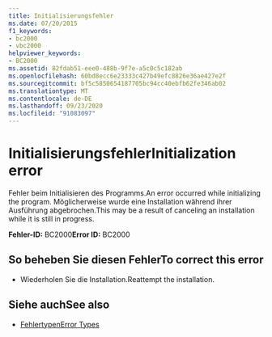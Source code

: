 ```yaml
---
title: Initialisierungsfehler
ms.date: 07/20/2015
f1_keywords:
- bc2000
- vbc2000
helpviewer_keywords:
- BC2000
ms.assetid: 82fdab51-eee0-488b-9f7e-a5c0c5c182ab
ms.openlocfilehash: 60bd8ecc6e23333c427b49efc8826e36ae427e2f
ms.sourcegitcommit: bf5c5850654187705bc94cc40ebfb62fe346ab02
ms.translationtype: MT
ms.contentlocale: de-DE
ms.lasthandoff: 09/23/2020
ms.locfileid: "91083097"
---
```

# <a name="initialization-error"></a><span data-ttu-id="2181a-102">Initialisierungsfehler</span><span class="sxs-lookup"><span data-stu-id="2181a-102">Initialization error</span></span>

<span data-ttu-id="2181a-103">Fehler beim Initialisieren des Programms.</span><span class="sxs-lookup"><span data-stu-id="2181a-103">An error occurred while initializing the program.</span></span> <span data-ttu-id="2181a-104">Möglicherweise wurde eine Installation während ihrer Ausführung abgebrochen.</span><span class="sxs-lookup"><span data-stu-id="2181a-104">This may be a result of canceling an installation while it is still in progress.</span></span>  
  
 <span data-ttu-id="2181a-105">**Fehler-ID:** BC2000</span><span class="sxs-lookup"><span data-stu-id="2181a-105">**Error ID:** BC2000</span></span>  
  
## <a name="to-correct-this-error"></a><span data-ttu-id="2181a-106">So beheben Sie diesen Fehler</span><span class="sxs-lookup"><span data-stu-id="2181a-106">To correct this error</span></span>  
  
- <span data-ttu-id="2181a-107">Wiederholen Sie die Installation.</span><span class="sxs-lookup"><span data-stu-id="2181a-107">Reattempt the installation.</span></span>  
  
## <a name="see-also"></a><span data-ttu-id="2181a-108">Siehe auch</span><span class="sxs-lookup"><span data-stu-id="2181a-108">See also</span></span>

- [<span data-ttu-id="2181a-109">Fehlertypen</span><span class="sxs-lookup"><span data-stu-id="2181a-109">Error Types</span></span>](../programming-guide/language-features/error-types.md)
